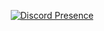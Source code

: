<div align="center">

[![Discord Presence](https://lanyard.cnrad.dev/api/353859650686550027)](https://discord.com/users/353859650686550027)
 
<!-- <img src="https://github-readme-stats.vercel.app/api/top-langs/?username=Azlxy&layout=compact&theme=dark&count_private=true"/> -->
 
</div>
